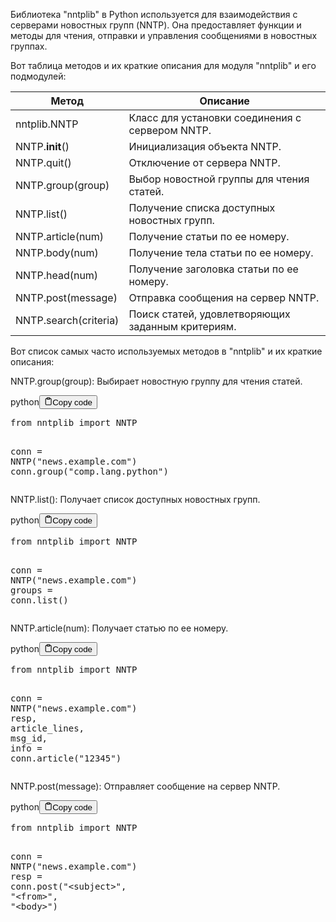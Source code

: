 <p>Библиотека "nntplib" в Python используется для взаимодействия с серверами новостных групп (NNTP).
Она предоставляет функции и методы для чтения, отправки и управления сообщениями в новостных группах.</p>
<p>Вот таблица методов и их краткие описания для модуля "nntplib" и его подмодулей:</p>
<table>
<thead>
<tr>
<th>Метод</th>
<th>Описание</th>
</tr>
</thead>
<tbody>
<tr>
<td>nntplib.NNTP</td>
<td>Класс для установки соединения с сервером NNTP.</td>
</tr>
<tr>
<td>NNTP.<strong>init</strong>()</td>
<td>Инициализация объекта NNTP.</td>
</tr>
<tr>
<td>NNTP.quit()</td>
<td>Отключение от сервера NNTP.</td>
</tr>
<tr>
<td>NNTP.group(group)</td>
<td>Выбор новостной группы для чтения статей.</td>
</tr>
<tr>
<td>NNTP.list()</td>
<td>Получение списка доступных новостных групп.</td>
</tr>
<tr>
<td>NNTP.article(num)</td>
<td>Получение статьи по ее номеру.</td>
</tr>
<tr>
<td>NNTP.body(num)</td>
<td>Получение тела статьи по ее номеру.</td>
</tr>
<tr>
<td>NNTP.head(num)</td>
<td>Получение заголовка статьи по ее номеру.</td>
</tr>
<tr>
<td>NNTP.post(message)</td>
<td>Отправка сообщения на сервер NNTP.</td>
</tr>
<tr>
<td>NNTP.search(criteria)</td>
<td>Поиск статей, удовлетворяющих заданным критериям.</td>
</tr>
</tbody>
</table>
<p>Вот список самых часто используемых методов в "nntplib" и их краткие описания:</p>
<p>NNTP.group(group): Выбирает новостную группу для чтения статей.</p>
<div class="code-element"><div class="lang-line"><text>python</text><button class="copy-button" id="code33fdddb44f29165e37bdb2a3864c0edbb" onclick="copyCode(code33fdddb44f29165e37bdb2a3864c0edb, code33fdddb44f29165e37bdb2a3864c0edbb)"><svg stroke="currentColor" fill="none" stroke-width="2" viewBox="0 0 24 24" stroke-linecap="round" stroke-linejoin="round" class="h-4 w-4" height="1em" width="1em" xmlns="http://www.w3.org/2000/svg"><path d="M16 4h2a2 2 0 0 1 2 2v14a2 2 0 0 1-2 2H6a2 2 0 0 1-2-2V6a2 2 0 0 1 2-2h2"></path><rect x="8" y="2" width="8" height="4" rx="1" ry="1"></rect></svg><text>Copy code</text></button></div><div class="code" id="code33fdddb44f29165e37bdb2a3864c0edb"><div class="highlight"><pre><span></span><span class="kn">from</span> <span class="nn">nntplib</span> <span class="kn">import</span> <span class="n">NNTP</span>

<span class="n">conn</span> <span class="o">=</span> <span class="n">NNTP</span><span class="p">(</span><span class="s2">&quot;news.example.com&quot;</span><span class="p">)</span>
<span class="n">conn</span><span class="o">.</span><span class="n">group</span><span class="p">(</span><span class="s2">&quot;comp.lang.python&quot;</span><span class="p">)</span>
</pre></div></div></div>

<p>NNTP.list(): Получает список доступных новостных групп.</p>
<div class="code-element"><div class="lang-line"><text>python</text><button class="copy-button" id="code533c923ef1bb7083fbea56f2ba5994cfb" onclick="copyCode(code533c923ef1bb7083fbea56f2ba5994cf, code533c923ef1bb7083fbea56f2ba5994cfb)"><svg stroke="currentColor" fill="none" stroke-width="2" viewBox="0 0 24 24" stroke-linecap="round" stroke-linejoin="round" class="h-4 w-4" height="1em" width="1em" xmlns="http://www.w3.org/2000/svg"><path d="M16 4h2a2 2 0 0 1 2 2v14a2 2 0 0 1-2 2H6a2 2 0 0 1-2-2V6a2 2 0 0 1 2-2h2"></path><rect x="8" y="2" width="8" height="4" rx="1" ry="1"></rect></svg><text>Copy code</text></button></div><div class="code" id="code533c923ef1bb7083fbea56f2ba5994cf"><div class="highlight"><pre><span></span><span class="kn">from</span> <span class="nn">nntplib</span> <span class="kn">import</span> <span class="n">NNTP</span>

<span class="n">conn</span> <span class="o">=</span> <span class="n">NNTP</span><span class="p">(</span><span class="s2">&quot;news.example.com&quot;</span><span class="p">)</span>
<span class="n">groups</span> <span class="o">=</span> <span class="n">conn</span><span class="o">.</span><span class="n">list</span><span class="p">()</span>
</pre></div></div></div>

<p>NNTP.article(num): Получает статью по ее номеру.</p>
<div class="code-element"><div class="lang-line"><text>python</text><button class="copy-button" id="code336e4e7ef11a7fea465b509fc02f7f17b" onclick="copyCode(code336e4e7ef11a7fea465b509fc02f7f17, code336e4e7ef11a7fea465b509fc02f7f17b)"><svg stroke="currentColor" fill="none" stroke-width="2" viewBox="0 0 24 24" stroke-linecap="round" stroke-linejoin="round" class="h-4 w-4" height="1em" width="1em" xmlns="http://www.w3.org/2000/svg"><path d="M16 4h2a2 2 0 0 1 2 2v14a2 2 0 0 1-2 2H6a2 2 0 0 1-2-2V6a2 2 0 0 1 2-2h2"></path><rect x="8" y="2" width="8" height="4" rx="1" ry="1"></rect></svg><text>Copy code</text></button></div><div class="code" id="code336e4e7ef11a7fea465b509fc02f7f17"><div class="highlight"><pre><span></span><span class="kn">from</span> <span class="nn">nntplib</span> <span class="kn">import</span> <span class="n">NNTP</span>

<span class="n">conn</span> <span class="o">=</span> <span class="n">NNTP</span><span class="p">(</span><span class="s2">&quot;news.example.com&quot;</span><span class="p">)</span>
<span class="n">resp</span><span class="p">,</span> <span class="n">article_lines</span><span class="p">,</span> <span class="n">msg_id</span><span class="p">,</span> <span class="n">info</span> <span class="o">=</span> <span class="n">conn</span><span class="o">.</span><span class="n">article</span><span class="p">(</span><span class="s2">&quot;12345&quot;</span><span class="p">)</span>
</pre></div></div></div>

<p>NNTP.post(message): Отправляет сообщение на сервер NNTP.</p>
<div class="code-element"><div class="lang-line"><text>python</text><button class="copy-button" id="code7f19f893eeb4d17dd2f3d69840419b7db" onclick="copyCode(code7f19f893eeb4d17dd2f3d69840419b7d, code7f19f893eeb4d17dd2f3d69840419b7db)"><svg stroke="currentColor" fill="none" stroke-width="2" viewBox="0 0 24 24" stroke-linecap="round" stroke-linejoin="round" class="h-4 w-4" height="1em" width="1em" xmlns="http://www.w3.org/2000/svg"><path d="M16 4h2a2 2 0 0 1 2 2v14a2 2 0 0 1-2 2H6a2 2 0 0 1-2-2V6a2 2 0 0 1 2-2h2"></path><rect x="8" y="2" width="8" height="4" rx="1" ry="1"></rect></svg><text>Copy code</text></button></div><div class="code" id="code7f19f893eeb4d17dd2f3d69840419b7d"><div class="highlight"><pre><span></span><span class="kn">from</span> <span class="nn">nntplib</span> <span class="kn">import</span> <span class="n">NNTP</span>

<span class="n">conn</span> <span class="o">=</span> <span class="n">NNTP</span><span class="p">(</span><span class="s2">&quot;news.example.com&quot;</span><span class="p">)</span>
<span class="n">resp</span> <span class="o">=</span> <span class="n">conn</span><span class="o">.</span><span class="n">post</span><span class="p">(</span><span class="s2">&quot;&lt;subject&gt;&quot;</span><span class="p">,</span> <span class="s2">&quot;&lt;from&gt;&quot;</span><span class="p">,</span> <span class="s2">&quot;&lt;body&gt;&quot;</span><span class="p">)</span>
</pre></div></div></div>